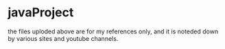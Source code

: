 # javaProject
the files uploded above are for my references only, and it is noteded down by various sites and youtube channels.
